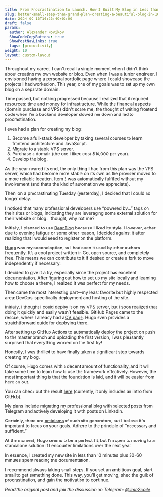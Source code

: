 ```yaml
---
title: From Procrastination to Launch. How I Built My Blog in Less than an Hour  
slug: better-small-step-than-grand-plan-creating-a-beautiful-blog-in-10-minutes                 
date: 2024-09-18T16:28:49+03:00
draft: false                                  
params:
  author: Alexander Novikov                  
  ShowCodeCopyButtons: true
  ShowPostNavLinks: true
  tags: [productivity]                
weight: 10
layout: custom-layout
---
```


Throughout my career, I can't recall a single moment when I didn’t think about creating my own website or blog. Even when I was a junior engineer, I envisioned having a personal portfolio page where I could showcase the projects I had worked on. This year, one of my goals was to set up my own blog on a separate domain.

Time passed, but nothing progressed because I realized that it required resources: time and money for infrastructure. While the financial aspects (domain purchase and VPS) didn't scare me, the thought of writing frontend code when I’m a backend developer slowed me down and led to procrastination.

I even had a plan for creating my blog:

1. Become a full-stack developer by taking several courses to learn frontend architecture and JavaScript.
2. Migrate to a stable VPS server.
3. Purchase a domain (the one I liked cost $10,000 per year).
4. Develop the blog.

As the year neared its end, the only thing I had from this plan was the VPS server, which had become more stable on its own as the provider moved to a more reliable location. Item 2 was automatically fulfilled without my involvement (and that’s the kind of automation we appreciate).

Then, on a procrastinating Tuesday (yesterday), I decided that I could no longer delay. 

I noticed that many professional developers use “powered by...” tags on their sites or blogs, indicating they are leveraging some external solution for their website or blog. I thought, why not me?

Initially, I planned to use [Bear Blog](https://bearblog.dev/) because I liked its style. However, either due to evening fatigue or some other reason, I decided against it after realizing that I would need to register on the platform.

[Hugo](https://gohugo.io/) was my second option, as I had seen it used by other authors frequently. It’s a cool project written in Go, open source, and completely free. This means we can contribute to it if desired or create a fork to move independently if necessary.

I decided to give it a try, especially since the project has excellent [documentation](https://gohugo.io/getting-started/quick-start/). After figuring out how to set up my site locally and learning how to choose a theme, I realized it was perfect for my needs.

Then came the most interesting part—my least favorite but highly respected area: DevOps, specifically deployment and hosting of the site. 

Initially, I thought I could deploy it on my VPS server, but I soon realized that doing it quickly and easily wasn’t feasible. GitHub Pages came to the rescue, where I already had a [CV page](https://t.me/time2code/268). Hugo even provides a straightforward guide for deploying there.

After setting up GitHub Actions to automatically deploy the project on push to the master branch and uploading the first version, I was pleasantly surprised that everything worked on the first try!

Honestly, I was thrilled to have finally taken a significant step towards creating my blog. 

Of course, Hugo comes with a decent amount of functionality, and it will take some time to learn how to use the framework effectively. However, the most important thing is that the foundation is laid, and it will be easier from here on out.

You can check out the result [here](https://novikov-ai.github.io) (currently, it only includes an intro from GitHub).

My plans include migrating my professional blog with selected posts from Telegram and actively developing it with posts on LinkedIn.

Certainly, there are [criticisms](https://t.me/pmdaily/1209) of such site generators, but I believe it's important to focus on your goals. Adhere to the principle of “necessary and sufficient.”

At the moment, Hugo seems to be a perfect fit, but I’m open to moving to a standalone solution if I encounter limitations over the next year.

In essence, I created my new site in less than 10 minutes plus 30-60 minutes spent reading the documentation.

I recommend always taking small steps. If you set an ambitious goal, start small to get something done. This way, you’ll get moving, shed the guilt of procrastination, and gain the motivation to continue.

*Read the original post and join the discussion on Telegram: [@time2code](https://t.me/time2code/301)*